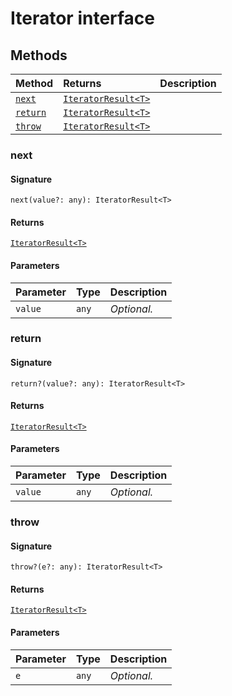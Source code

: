 # Iterator interface











## Methods

| Method	   |  Returns	| Description|
|:-------------|:-------|:-----------|
|[`next`](#next)      | [`IteratorResult<T>`](../es6-collections/iteratorresult.md) |  |
|[`return`](#return)      | [`IteratorResult<T>`](../es6-collections/iteratorresult.md) |  |
|[`throw`](#throw)      | [`IteratorResult<T>`](../es6-collections/iteratorresult.md) |  |




### next



#### Signature
`next(value?: any): IteratorResult<T>`

#### Returns
[`IteratorResult<T>`](../es6-collections/iteratorresult.md)


#### Parameters


| Parameter	   | Type    | Description |
|:-------------|:---------------|:------------|
| `value`    | `any` | _Optional._ |


### return



#### Signature
`return?(value?: any): IteratorResult<T>`

#### Returns
[`IteratorResult<T>`](../es6-collections/iteratorresult.md)


#### Parameters


| Parameter	   | Type    | Description |
|:-------------|:---------------|:------------|
| `value`    | `any` | _Optional._ |


### throw



#### Signature
`throw?(e?: any): IteratorResult<T>`

#### Returns
[`IteratorResult<T>`](../es6-collections/iteratorresult.md)


#### Parameters


| Parameter	   | Type    | Description |
|:-------------|:---------------|:------------|
| `e`    | `any` | _Optional._ |

